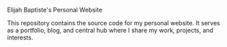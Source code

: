 Elijah Baptiste's Personal Website 

This repository contains the source code for my personal website. It serves as a portfolio, blog, and central hub where I share my work, projects, and interests.

